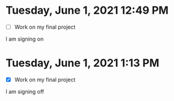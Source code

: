 # Tuesday, June  1, 2021 12:49 PM

- [ ] Work on my final project

I am signing on


# Tuesday, June  1, 2021 1:13 PM

- [x] Work on my final project

I am signing off

